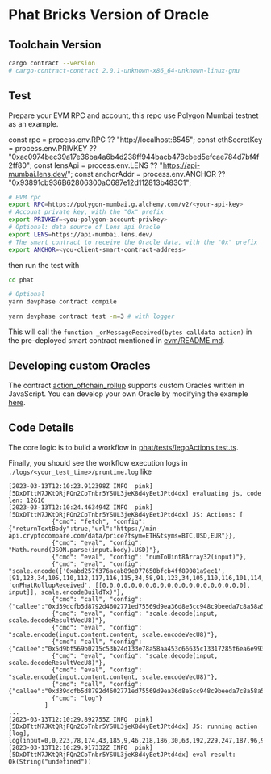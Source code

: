 # Phat Bricks Version of Oracle

## Toolchain Version

```bash
cargo contract --version
# cargo-contract-contract 2.0.1-unknown-x86_64-unknown-linux-gnu
```

## Test

Prepare your EVM RPC and account, this repo use Polygon Mumbai testnet as an example.

  const rpc = process.env.RPC ?? "http://localhost:8545";
  const ethSecretKey = process.env.PRIVKEY ?? "0xac0974bec39a17e36ba4a6b4d238ff944bacb478cbed5efcae784d7bf4f2ff80";
  const lensApi = process.env.LENS ?? "https://api-mumbai.lens.dev/";
  const anchorAddr = process.env.ANCHOR ?? "0x93891cb936B62806300aC687e12d112813b483C1";

```bash
# EVM rpc
export RPC=https://polygon-mumbai.g.alchemy.com/v2/<your-api-key>
# Account private key, with the "0x" prefix
export PRIVKEY=<you-polygon-account-privkey>
# Optional: data source of Lens api Oracle
export LENS=https://api-mumbai.lens.dev/
# The smart contract to receive the Oracle data, with the "0x" prefix
export ANCHOR=<you-client-smart-contract-address>
```

then run the test with

```bash
cd phat

# Optional
yarn devphase contract compile

yarn devphase contract test -m=3 # with logger
```
This will call the `function _onMessageReceived(bytes calldata action)` in the pre-deployed smart contract mentioned in [evm/README.md](../evm/README.md).

## Developing custom Oracles

The contract [action_offchain_rollup](contracts/action_offchain_rollup) supports custom Oracles written in JavaScript. You can develop your own Oracle by modifying the example [here](example-oracles/lens_stats/).

## Code Details

The core logic is to build a workflow in [phat/tests/legoActions.test.ts](./tests/legoActions.test.ts).

Finally, you should see the workflow execution logs in `./logs/<your_test_time>/pruntime.log` like
```log
[2023-03-13T12:10:23.912398Z INFO  pink] [5DxDTttM7JKtQRjFQn2CoTnbr5YSUL3jeK8d4yEetJPtd4dx] evaluating js, code len: 12616
[2023-03-13T12:10:24.463494Z INFO  pink] [5DxDTttM7JKtQRjFQn2CoTnbr5YSUL3jeK8d4yEetJPtd4dx] JS: Actions: [
            {"cmd": "fetch", "config": {"returnTextBody":true,"url":"https://min-api.cryptocompare.com/data/price?fsym=ETH&tsyms=BTC,USD,EUR"}},
            {"cmd": "eval", "config": "Math.round(JSON.parse(input.body).USD)"},
            {"cmd": "eval", "config": "numToUint8Array32(input)"},
            {"cmd": "eval", "config": "scale.encode(['0xabd257f376acab89e077650bfcb4ff89081a9ec1', [91,123,34,105,110,112,117,116,115,34,58,91,123,34,105,110,116,101,114,110,97,108,84,121,112,101,34,58,34,97,100,100,114,101,115,115,34,44,34,110,97,109,101,34,58,34,95,102,114,111,109,34,44,34,116,121,112,101,34,58,34,97,100,100,114,101,115,115,34,125,44,123,34,105,110,116,101,114,110,97,108,84,121,112,101,34,58,34,98,121,116,101,115,34,44,34,110,97,109,101,34,58,34,95,97,99,116,105,111,110,34,44,34,116,121,112,101,34,58,34,98,121,116,101,115,34,125,93,44,34,110,97,109,101,34,58,34,111,110,80,104,97,116,82,111,108,108,117,112,82,101,99,101,105,118,101,100,34,44,34,111,117,116,112,117,116,115,34,58,91,123,34,105,110,116,101,114,110,97,108,84,121,112,101,34,58,34,98,121,116,101,115,52,34,44,34,110,97,109,101,34,58,34,34,44,34,116,121,112,101,34,58,34,98,121,116,101,115,52,34,125,93,44,34,115,116,97,116,101,77,117,116,97,98,105,108,105,116,121,34,58,34,110,111,110,112,97,121,97,98,108,101,34,44,34,116,121,112,101,34,58,34,102,117,110,99,116,105,111,110,34,125,93,10], 'onPhatRollupReceived', [[0,0,0,0,0,0,0,0,0,0,0,0,0,0,0,0,0,0,0,0], input]], scale.encodeBuildTx)"},
            {"cmd": "call", "config": {"callee":"0xd39dcfb5d8792d4602771ed75569d9ea36d8e5cc948c9beeda7c8a58a5156043","selector":2322107398}},
            {"cmd": "eval", "config": "scale.decode(input, scale.decodeResultVecU8)"},
            {"cmd": "eval", "config": "scale.encode(input.content.content, scale.encodeVecU8)"},
            {"cmd": "call", "config": {"callee":"0x5d9bf569b0215c53b24d133e78a58aa453c66635c13317285f6ea6e99358e5c5","selector":2911143793}},
            {"cmd": "eval", "config": "scale.decode(input, scale.decodeResultVecU8)"},
            {"cmd": "eval", "config": "scale.encode(input.content.content, scale.encodeVecU8)"},
            {"cmd": "call", "config": {"callee":"0xd39dcfb5d8792d4602771ed75569d9ea36d8e5cc948c9beeda7c8a58a5156043","selector":120377690}},
            {"cmd": "log"}
          ]
...
[2023-03-13T12:10:29.892755Z INFO  pink] [5DxDTttM7JKtQRjFQn2CoTnbr5YSUL3jeK8d4yEetJPtd4dx] JS: running action [log], log(input=0,0,223,78,174,43,185,9,46,218,186,30,63,192,229,247,187,96,98,83,152,86,16,194,168,2,247,104,10,43,209,200,195,84)
[2023-03-13T12:10:29.917332Z INFO  pink] [5DxDTttM7JKtQRjFQn2CoTnbr5YSUL3jeK8d4yEetJPtd4dx] eval result: Ok(String("undefined"))
```
